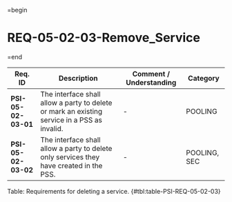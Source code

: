 =begin

# REQ-05-02-03-Remove_Service

=end

| Req. ID | Description | Comment / Understanding | Category |
| ------- | ----------- | ----------------------- | -------- |
| __PSI-05-02-03-01__ | The interface shall allow a party to delete or mark an existing service in a PSS as invalid. | - | POOLING |
| __PSI-05-02-03-02__ | The interface shall allow a party to delete only services they have created in the PSS. | - | POOLING, SEC |

Table: Requirements for deleting a service. {#tbl:table-PSI-REQ-05-02-03}
